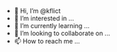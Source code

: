 - 👋 Hi, I’m @kflict
- 👀 I’m interested in ...
- 🌱 I’m currently learning ...
- 💞️ I’m looking to collaborate on ...
- 📫 How to reach me ...

<!---
kflict/kflict is a ✨ special ✨ repository because its `README.md` (this file) appears on your GitHub profile.
You can click the Preview link to take a look at your changes.
--->
